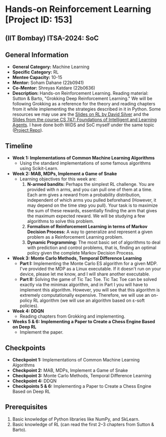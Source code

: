 # Hands-on Reinforcement Learning [Project ID: 153]

## (IIT Bombay) ITSA-2024: SoC

## General Information

- **General Category:** Machine Learning
- **Specific Category:** RL
- **Mentee Capacity:** 10-15
- **Mentor:** Soham Dahane (22b0941)
- **Co-Mentor:** Shreyas Katdare (22b0636)
- **Description:**
  Hands-on Reinforcement Learning.
  Reading material: Sutton & Barto, "Grokking Deep Reinforcement Learning."
  We will be following Grokking as a reference for the theory and reading chapters from it while implementing the
  strategies described in it in Python.
  Some resources we may use are the
  [Slides on RL by David Silver](https://www.deepmind.com/learning-resources/introduction-to-reinforcement-learning-with-david-silver)
  and the [Slides from the course CS 747: Foundations of Intelligent and Learning Agents](https://www.cse.iitb.ac.in/~shivaram/teaching/old/cs747-a2022/index.html).
  I have done both WiDS and SoC myself under the same topic
  ([Project Repo](https://github.com/theashwinabraham/WiDS-Training-AI-to-play-games-using-Reinforcement-Learning)).

## Timeline

- **Week 1: Implementations of Common Machine Learning Algorithms**
  - Using the standard implementations of some famous algorithms using Scikit-Learn.
- **Week 2: MAB, MDPs, Implement a Game of Snake**
  - Learning objectives for this week are:
    1. **N-armed bandits:** Perhaps the simplest RL challenge.
       You are provided with n arms, and you can pull one of them at a time.
       Each arm gives a reward from a probability distribution, independent of which arms you pulled beforehand
       (However, it may depend on the time step you pull).
       Your task is to maximize the sum of these rewards, essentially finding the arm that gives the maximum expected reward.
       We will be studying a few
       algorithms to solve this problem.
    2. **Formalism of Reinforcement Learning in terms of Markov Decision Process:** A way to generalize and
       represent a given problem as a Reinforcement Learning problem.
    3. **Dynamic Programming:** The most basic set of algorithms to deal with prediction and control problems, that
       is, finding an optimal policy given the complete Markov Decision Process.
- **Week 3: Monte Carlo Methods, Temporal Difference Learning**
  - **Part I:** Implementing the Monte Carlo ES algorithm for a given MDP.
    I've provided the MDP as a Linux executable.
    If it doesn't run on your device, please let me know, and I will share another executable.
  - **Part II:** Solving the game of Tic Tac Toe.
    Tic Tac Toe can be solved exactly via the minimax algorithm, and in Part I you will have to implement this algorithm.
    However, you will see that this algorithm is extremely computationally expensive.
    Therefore, we will use an on-policy RL algorithm (we will use an algorithm based on ε-soft policies).
- **Week 4: DDQN**
  - Reading chapters from Grokking and implementing.
- **Weeks 5 & 6: Implementing a Paper to Create a Chess Engine Based on Deep RL**
  - Implement the paper.

## Checkpoints

- **Checkpoint 1:** Implementations of Common Machine Learning Algorithms
- **Checkpoint 2:** MAB, MDPs, Implement a Game of Snake
- **Checkpoint 3:** Monte Carlo Methods, Temporal Difference Learning
- **Checkpoint 4:** DDQN
- **Checkpoints 5 & 6:** Implementing a Paper to Create a Chess Engine Based on Deep RL

## Prerequisites

1. Basic knowledge of Python libraries like NumPy, and SkLearn.
2. Basic knowledge of RL (can read the first 2–3 chapters from Sutton & Barto).

<!--
## Statement of Purpose (SOP)

I am very much interested in learning about Reinforcement Learning and Machine Learning (as AI-ML is a field with very
high demand 🙂). I believe working on your project would be a fantastic way for me to advance in this area. I am excited
to learn about the theoretical foundations of reinforcement learning and machine learning and their real-world
applications. I also have a basic knowledge of Python. I have a strong commitment to learning and meeting deadlines. I
am confident that my participation will enhance my Machine Learning and Reinforcement Learning expertise.
-->